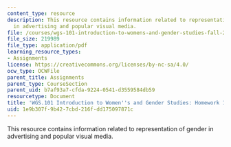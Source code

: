 ```yaml
---
content_type: resource
description: This resource contains information related to representation of gender
  in advertising and popular visual media.
file: /courses/wgs-101-introduction-to-womens-and-gender-studies-fall-2014/1e9b307f9b427cbd216fdd175097871c_MITWGS_101F14_Hwork11.pdf
file_size: 219989
file_type: application/pdf
learning_resource_types:
- Assignments
license: https://creativecommons.org/licenses/by-nc-sa/4.0/
ocw_type: OCWFile
parent_title: Assignments
parent_type: CourseSection
parent_uid: b7af93a7-cfda-9224-0541-d3559584db59
resourcetype: Document
title: 'WGS.101 Introduction to Women''s and Gender Studies: Homework 11 Gender Analysis'
uid: 1e9b307f-9b42-7cbd-216f-dd175097871c
---
```

This resource contains information related to representation of gender in advertising and popular visual media.